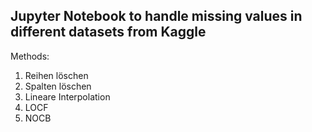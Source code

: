## Jupyter Notebook to handle missing values in different datasets from Kaggle
Methods:
1.  Reihen löschen
2.  Spalten löschen
3.  Lineare Interpolation
4.  LOCF
5.  NOCB